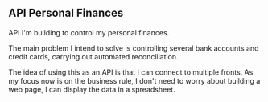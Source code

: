 ## API Personal Finances

API I'm building to control my personal finances.

The main problem I intend to solve is controlling several bank accounts and credit cards, carrying out automated reconciliation.

The idea of using this as an API is that I can connect to multiple fronts. As my focus now is on the business rule, I don't need to worry about building a web page, I can display the data in a spreadsheet.
